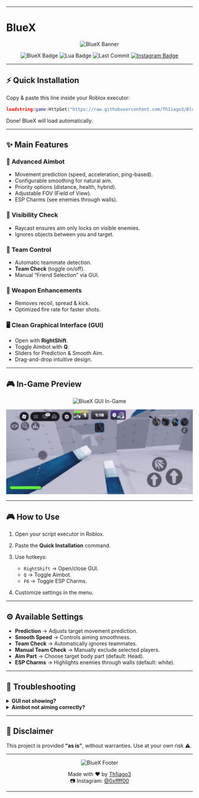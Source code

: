 
---

# BlueX

<p align="center">
  <img src="https://capsule-render.vercel.app/api?type=waving&color=8a2be2&height=200&section=header&text=&fontSize=50&fontColor=ffffff&animation=fadeIn&fontAlignY=35" alt="BlueX Banner" />
</p>

<p align="center">
  <img src="https://img.shields.io/badge/BlueX-Aimbot-blueviolet?style=for-the-badge" alt="BlueX Badge" />
  <img src="https://img.shields.io/badge/Lua-5.x-000?style=for-the-badge&logo=lua&logoColor=white" alt="Lua Badge" />
  <img src="https://img.shields.io/github/last-commit/Th1iago3/BlueX?style=for-the-badge" alt="Last Commit" />
  <a href="https://instagram.com/0xffff00"><img src="https://img.shields.io/badge/Instagram-@0xffff00-E4405F?style=for-the-badge&logo=instagram&logoColor=white" alt="Instagram Badge" /></a>
</p>

---

## ⚡ Quick Installation

Copy & paste this line inside your Roblox executor:

```lua
loadstring(game:HttpGet("https://raw.githubusercontent.com/Th1iago3/BlueX/refs/heads/main/BlueX.lua"))()
```

Done! BlueX will load automatically.

---

## ✨ Main Features

### 🎯 **Advanced Aimbot**

* Movement prediction (speed, acceleration, ping-based).
* Configurable smoothing for natural aim.
* Priority options (distance, health, hybrid).
* Adjustable FOV (Field of View).
* ESP Charms (see enemies through walls).

### 👀 **Visibility Check**

* Raycast ensures aim only locks on visible enemies.
* Ignores objects between you and target.

### 🤝 **Team Control**

* Automatic teammate detection.
* **Team Check** (toggle on/off).
* Manual “Friend Selection” via GUI.

### 🔫 **Weapon Enhancements**

* Removes recoil, spread & kick.
* Optimized fire rate for faster shots.

### 🖥️ **Clean Graphical Interface (GUI)**

* Open with **RightShift**.
* Toggle Aimbot with **Q**.
* Sliders for Prediction & Smooth Aim.
* Drag-and-drop intuitive design.

---

## 🎮 In-Game Preview

<p align="center">
  <img src="https://cdn.discordapp.com/attachments/1406725842498879501/1408334653986832455/IMG_3153.png" alt="BlueX GUI In-Game" width="600"/>
</p>

<p align="center">
  <img src="bluex_demo.gif" alt="BlueX GUI In-Game Demo" width="600"/>
</p>

---

## 🎮 How to Use

1. Open your script executor in Roblox.
2. Paste the **Quick Installation** command.
3. Use hotkeys:

   * `RightShift` → Open/close GUI.
   * `Q` → Toggle Aimbot.
   * `F6` → Toggle ESP Charms.
4. Customize settings in the menu.

---

## ⚙️ Available Settings

* **Prediction** → Adjusts target movement prediction.
* **Smooth Speed** → Controls aiming smoothness.
* **Team Check** → Automatically ignores teammates.
* **Manual Team Check** → Manually exclude selected players.
* **Aim Part** → Choose target body part (default: Head).
* **ESP Charms** → Highlights enemies through walls (default: white).

---

## 🧩 Troubleshooting

<details>
<summary><strong>GUI not showing?</strong></summary>

* Make sure you pressed **RightShift**.
* Check if your executor supports `getrawmetatable`, `gethiddenproperty`, and `sethiddenproperty`.

</details>

<details>
<summary><strong>Aimbot not aiming correctly?</strong></summary>

* Increase **Prediction** for fast-moving enemies.
* Lower **Smooth Speed** if the aim feels too slow.

</details>

---

## 🔐 Disclaimer

This project is provided **“as is”**, without warranties.
Use at your own risk ⚠️.

---

<p align="center">
  <img src="https://capsule-render.vercel.app/api?type=waving&color=8a2be2&height=120&section=footer" alt="BlueX Footer" />
</p>

<p align="center">
  Made with ❤️ by <a href="https://github.com/Th1iago3">Th1iago3</a><br/>
  📷 Instagram: <a href="https://instagram.com/0xffff00">@0xffff00</a>
</p>

---
